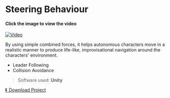 # Steering Behaviour

#### Click the image to view the video
[![Video](https://graph.facebook.com/1855341391174294/picture)](https://www.facebook.com/FattyMieoDevJournal/videos/1855341391174294/)

By using simple combined forces, it helps autonomous characters move in a realistic manner to produce life-like, improvisational navigation around the characters' environment.

* Leader Following
* Collision Avoidance

> Software used: **Unity**

[:arrow_double_down: Download Project](https://github.com/FattyMieo/SteeringBehaviour/releases/tag/v1.0)
